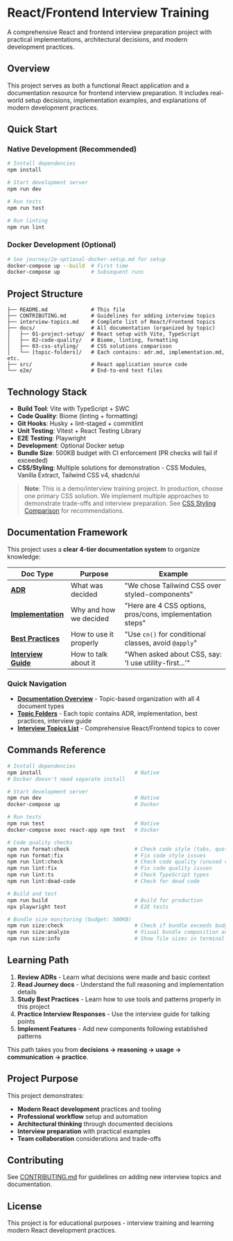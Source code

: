 # React/Frontend Interview Training

A comprehensive React and frontend interview preparation project with practical implementations, architectural decisions, and modern development practices.

## Overview

This project serves as both a functional React application and a documentation resource for frontend interview preparation. It includes real-world setup decisions, implementation examples, and explanations of modern development practices.

## Quick Start

### Native Development (Recommended)

```bash
# Install dependencies
npm install

# Start development server
npm run dev

# Run tests
npm run test

# Run linting
npm run lint
```

### Docker Development (Optional)

```bash
# See journey/2e-optional-docker-setup.md for setup
docker-compose up --build  # First time
docker-compose up          # Subsequent runs
```

## Project Structure

```
├── README.md              # This file
├── CONTRIBUTING.md        # Guidelines for adding interview topics
├── interview-topics.md    # Complete list of React/Frontend topics
├── docs/                  # All documentation (organized by topic)
│   ├── 01-project-setup/  # React setup with Vite, TypeScript
│   ├── 02-code-quality/   # Biome, linting, formatting
│   ├── 03-css-styling/    # CSS solutions comparison
│   └── [topic-folders]/   # Each contains: adr.md, implementation.md, etc.
├── src/                   # React application source code
└── e2e/                   # End-to-end test files
```

## Technology Stack

- **Build Tool**: Vite with TypeScript + SWC
- **Code Quality**: Biome (linting + formatting)
- **Git Hooks**: Husky + lint-staged + commitlint
- **Unit Testing**: Vitest + React Testing Library
- **E2E Testing**: Playwright
- **Development**: Optional Docker setup
- **Bundle Size**: 500KB budget with CI enforcement (PR checks will fail if exceeded)
- **CSS/Styling**: Multiple solutions for demonstration - CSS Modules, Vanilla Extract, Tailwind CSS v4, shadcn/ui

> **Note**: This is a demo/interview training project. In production, choose one primary CSS solution. We implement multiple approaches to demonstrate trade-offs and interview preparation. See [CSS Styling Comparison](docs/03-css-styling/adr.md) for recommendations.

## Documentation Framework

This project uses a **clear 4-tier documentation system** to organize knowledge:

| Doc Type                                              | Purpose                | Example                                                   |
| ----------------------------------------------------- | ---------------------- | --------------------------------------------------------- |
| **[ADR](docs/01-project-setup/adr.md)**                         | What was decided       | "We chose Tailwind CSS over styled-components"            |
| **[Implementation](docs/01-project-setup/implementation.md)**   | Why and how we decided | "Here are 4 CSS options, pros/cons, implementation steps" |
| **[Best Practices](docs/03-css-styling/best-practices.md)**            | How to use it properly | "Use `cn()` for conditional classes, avoid `@apply`"      |
| **[Interview Guide](docs/01-project-setup/interview-guide.md)** | How to talk about it   | "When asked about CSS, say: 'I use utility-first...'"     |

### Quick Navigation

- **[Documentation Overview](docs/README.md)** - Topic-based organization with all 4 document types
- **[Topic Folders](docs/)** - Each topic contains ADR, implementation, best practices, interview guide
- **[Interview Topics List](interview-topics.md)** - Comprehensive React/Frontend topics to cover

## Commands Reference

```bash
# Install dependencies
npm install                              # Native
# Docker doesn't need separate install

# Start development server
npm run dev                              # Native
docker-compose up                        # Docker

# Run tests
npm run test                             # Native
docker-compose exec react-app npm test   # Docker

# Code quality checks
npm run format:check                     # Check code style (tabs, quotes, spacing)
npm run format:fix                       # Fix code style issues
npm run lint:check                       # Check code quality (unused vars, logic errors)
npm run lint:fix                         # Fix code quality issues
npm run lint:ts                          # Check TypeScript types
npm run lint:dead-code                   # Check for dead code

# Build and test
npm run build                            # Build for production
npx playwright test                      # E2E tests

# Bundle size monitoring (budget: 500KB)
npm run size:check                       # Check if bundle exceeds budget
npm run size:analyze                     # Visual bundle composition analysis
npm run size:info                        # Show file sizes in terminal
```

## Learning Path

1. **Review ADRs** - Learn what decisions were made and basic context
2. **Read Journey docs** - Understand the full reasoning and implementation details
3. **Study Best Practices** - Learn how to use tools and patterns properly in this project
4. **Practice Interview Responses** - Use the interview guide for talking points
5. **Implement Features** - Add new components following established patterns

This path takes you from **decisions → reasoning → usage → communication → practice**.

## Project Purpose

This project demonstrates:

- **Modern React development** practices and tooling
- **Professional workflow** setup and automation
- **Architectural thinking** through documented decisions
- **Interview preparation** with practical examples
- **Team collaboration** considerations and trade-offs

## Contributing

See [CONTRIBUTING.md](CONTRIBUTING.md) for guidelines on adding new interview topics and documentation.

## License

This project is for educational purposes - interview training and learning modern React development practices.
